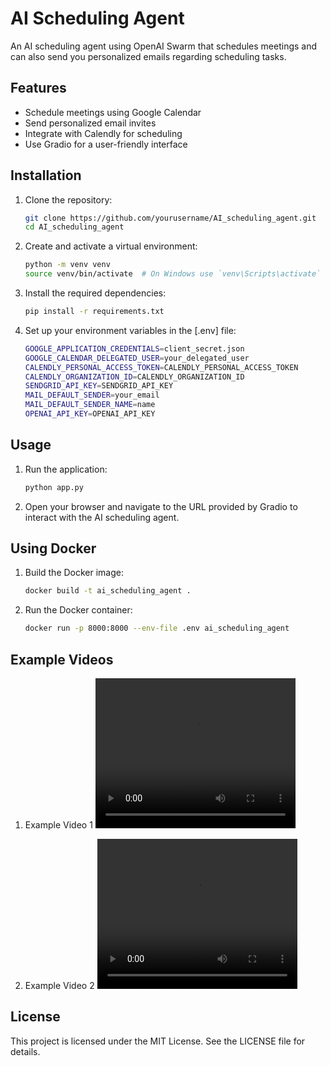 # AI Scheduling Agent

An AI scheduling agent using OpenAI Swarm that schedules meetings and can also send you personalized emails regarding scheduling tasks.

## Features

- Schedule meetings using Google Calendar
- Send personalized email invites
- Integrate with Calendly for scheduling
- Use Gradio for a user-friendly interface

## Installation

1. Clone the repository:
    ```sh
    git clone https://github.com/yourusername/AI_scheduling_agent.git
    cd AI_scheduling_agent
    ```

2. Create and activate a virtual environment:
    ```sh
    python -m venv venv
    source venv/bin/activate  # On Windows use `venv\Scripts\activate`
    ```

3. Install the required dependencies:
    ```sh
    pip install -r requirements.txt
    ```

4. Set up your environment variables in the [.env] file:
    ```sh
    GOOGLE_APPLICATION_CREDENTIALS=client_secret.json
    GOOGLE_CALENDAR_DELEGATED_USER=your_delegated_user
    CALENDLY_PERSONAL_ACCESS_TOKEN=CALENDLY_PERSONAL_ACCESS_TOKEN
    CALENDLY_ORGANIZATION_ID=CALENDLY_ORGANIZATION_ID
    SENDGRID_API_KEY=SENDGRID_API_KEY
    MAIL_DEFAULT_SENDER=your_email
    MAIL_DEFAULT_SENDER_NAME=name
    OPENAI_API_KEY=OPENAI_API_KEY
    ```

## Usage

1. Run the application:
    ```sh
    python app.py
    ```

2. Open your browser and navigate to the URL provided by Gradio to interact with the AI scheduling agent.

## Using Docker

1. Build the Docker image:
    ```sh
    docker build -t ai_scheduling_agent .
    ```

2. Run the Docker container:
    ```sh
    docker run -p 8000:8000 --env-file .env ai_scheduling_agent
    ```


## Example Videos

1. Example Video 1
    <video width="320" height="240" controls>
      <source src="example_videos/video_nr1.mp4" type="video/mp4">
      Your browser does not support the video tag.
    </video>

2. Example Video 2
    <video width="320" height="240" controls>
      <source src="example_videos/video_nr2.mp4" type="video/mp4">
      Your browser does not support the video tag.
    </video>
## License

This project is licensed under the MIT License. See the LICENSE file for details.